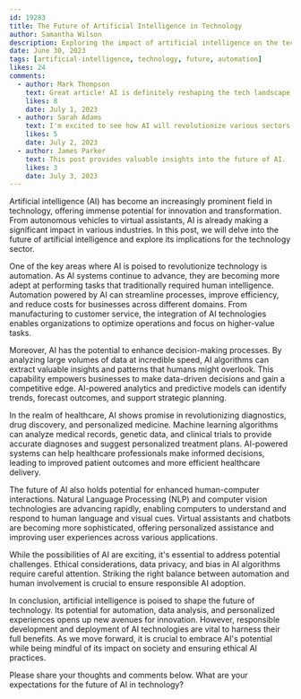 ```yaml
---
id: 19283
title: The Future of Artificial Intelligence in Technology
author: Samantha Wilson
description: Exploring the impact of artificial intelligence on the tech industry and its potential for the future.
date: June 30, 2023
tags: [artificial-intelligence, technology, future, automation]
likes: 24
comments:
  - author: Mark Thompson
    text: Great article! AI is definitely reshaping the tech landscape.
    likes: 8
    date: July 1, 2023
  - author: Sarah Adams
    text: I'm excited to see how AI will revolutionize various sectors.
    likes: 5
    date: July 2, 2023
  - author: James Parker
    text: This post provides valuable insights into the future of AI.
    likes: 3
    date: July 3, 2023
---
```


Artificial intelligence (AI) has become an increasingly prominent field in technology, offering immense potential for innovation and transformation. From autonomous vehicles to virtual assistants, AI is already making a significant impact in various industries. In this post, we will delve into the future of artificial intelligence and explore its implications for the technology sector.

One of the key areas where AI is poised to revolutionize technology is automation. As AI systems continue to advance, they are becoming more adept at performing tasks that traditionally required human intelligence. Automation powered by AI can streamline processes, improve efficiency, and reduce costs for businesses across different domains. From manufacturing to customer service, the integration of AI technologies enables organizations to optimize operations and focus on higher-value tasks.

Moreover, AI has the potential to enhance decision-making processes. By analyzing large volumes of data at incredible speed, AI algorithms can extract valuable insights and patterns that humans might overlook. This capability empowers businesses to make data-driven decisions and gain a competitive edge. AI-powered analytics and predictive models can identify trends, forecast outcomes, and support strategic planning.

In the realm of healthcare, AI shows promise in revolutionizing diagnostics, drug discovery, and personalized medicine. Machine learning algorithms can analyze medical records, genetic data, and clinical trials to provide accurate diagnoses and suggest personalized treatment plans. AI-powered systems can help healthcare professionals make informed decisions, leading to improved patient outcomes and more efficient healthcare delivery.

The future of AI also holds potential for enhanced human-computer interactions. Natural Language Processing (NLP) and computer vision technologies are advancing rapidly, enabling computers to understand and respond to human language and visual cues. Virtual assistants and chatbots are becoming more sophisticated, offering personalized assistance and improving user experiences across various applications.

While the possibilities of AI are exciting, it's essential to address potential challenges. Ethical considerations, data privacy, and bias in AI algorithms require careful attention. Striking the right balance between automation and human involvement is crucial to ensure responsible AI adoption.

In conclusion, artificial intelligence is poised to shape the future of technology. Its potential for automation, data analysis, and personalized experiences opens up new avenues for innovation. However, responsible development and deployment of AI technologies are vital to harness their full benefits. As we move forward, it is crucial to embrace AI's potential while being mindful of its impact on society and ensuring ethical AI practices.

Please share your thoughts and comments below. What are your expectations for the future of AI in technology?
